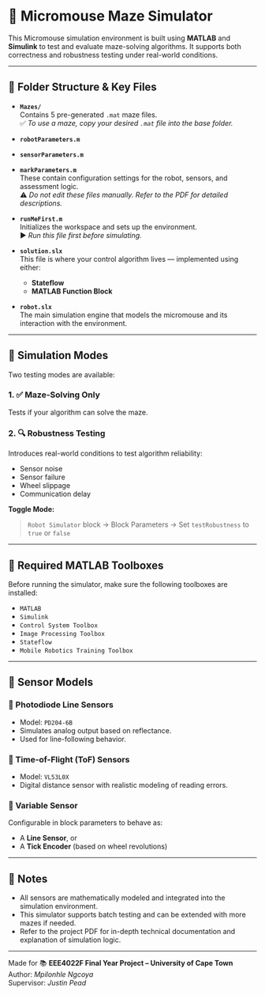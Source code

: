 # 🧠 Micromouse Maze Simulator

This Micromouse simulation environment is built using **MATLAB** and **Simulink** to test and evaluate maze-solving algorithms. It supports both correctness and robustness testing under real-world conditions.

---

## 📁 Folder Structure & Key Files

- **`Mazes/`**  
  Contains 5 pre-generated `.mat` maze files.  
  ✅ *To use a maze, copy your desired `.mat` file into the base folder.*

- **`robotParameters.m`**  
- **`sensorParameters.m`**  
- **`markParameters.m`**  
  These contain configuration settings for the robot, sensors, and assessment logic.  
  ⚠️ *Do not edit these files manually. Refer to the PDF for detailed descriptions.*

- **`runMeFirst.m`**  
  Initializes the workspace and sets up the environment.  
  ▶️ *Run this file first before simulating.*

- **`solution.slx`**  
  This file is where your control algorithm lives — implemented using either:
  - **Stateflow**
  - **MATLAB Function Block**

- **`robot.slx`**  
  The main simulation engine that models the micromouse and its interaction with the environment.

---

## 🧪 Simulation Modes

Two testing modes are available:

### 1. ✅ Maze-Solving Only
Tests if your algorithm can solve the maze.

### 2. 🔍 Robustness Testing
Introduces real-world conditions to test algorithm reliability:
- Sensor noise
- Sensor failure
- Wheel slippage
- Communication delay

**Toggle Mode:**
> `Robot Simulator` block → Block Parameters → Set `testRobustness` to `true` or `false`

---

## 🧰 Required MATLAB Toolboxes

Before running the simulator, make sure the following toolboxes are installed:

- `MATLAB`
- `Simulink`
- `Control System Toolbox`
- `Image Processing Toolbox`
- `Stateflow`
- `Mobile Robotics Training Toolbox`

---

## 🤖 Sensor Models

### 🔹 Photodiode Line Sensors
- Model: `PD204-6B`
- Simulates analog output based on reflectance.
- Used for line-following behavior.

### 🔹 Time-of-Flight (ToF) Sensors
- Model: `VL53L0X`
- Digital distance sensor with realistic modeling of reading errors.

### 🔹 Variable Sensor
Configurable in block parameters to behave as:
- A **Line Sensor**, or
- A **Tick Encoder** (based on wheel revolutions)

---

## 📌 Notes

- All sensors are mathematically modeled and integrated into the simulation environment.
- This simulator supports batch testing and can be extended with more mazes if needed.
- Refer to the project PDF for in-depth technical documentation and explanation of simulation logic.

---

Made for 📚 **EEE4022F Final Year Project – University of Cape Town**  
Author: *Mpilonhle Ngcoya*  
Supervisor: *Justin Pead*
